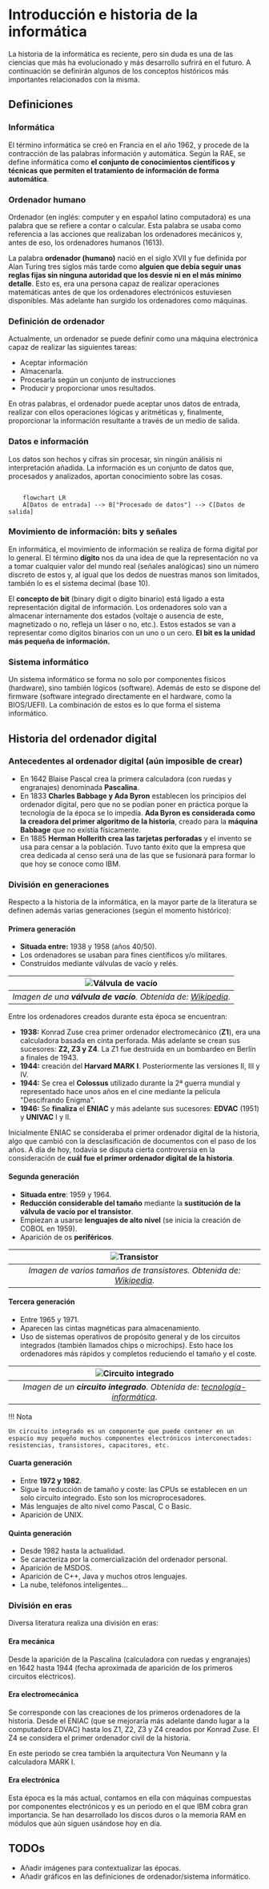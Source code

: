 # Introducción e historia de la informática
La historia de la informática es reciente, pero sin duda es una de las ciencias que más ha evolucionado y más desarrollo sufrirá en el futuro. A continuación se definirán algunos de los conceptos históricos más importantes relacionados con la misma.

## Definiciones
### Informática
El término informática se creó en Francia en el año 1962, y procede de la contracción de las palabras información y automática. Según la RAE, se define informática como **el conjunto de conocimientos científicos y técnicas que permiten el tratamiento de información de forma automática**.

### Ordenador humano
Ordenador (en inglés: computer y en español latino computadora) es una palabra que se refiere a contar o calcular. Esta palabra se usaba como referencia a las acciones que realizaban los ordenadores mecánicos y, antes de eso, los ordenadores humanos (1613).

La palabra **ordenador (humano)** nació en el siglo XVII y fue definida por Alan Turing tres siglos más tarde como **alguien que debía seguir unas reglas fijas sin ninguna autoridad que los desvíe ni en el más mínimo detalle**. Esto es, era una persona capaz de realizar operaciones matemáticas antes de que los ordenadores electrónicos estuviesen disponibles.
Más adelante han surgido los ordenadores como máquinas.

### Definición de ordenador
Actualmente, un ordenador se puede definir como una máquina electrónica capaz de realizar las siguientes tareas:

- Aceptar información
- Almacenarla.
- Procesarla según un conjunto de instrucciones
- Producir y proporcionar unos resultados.

En otras palabras, el ordenador puede aceptar unos datos de entrada, realizar con ellos operaciones lógicas y aritméticas y, finalmente, proporcionar la información resultante a través de un medio de salida.

### Datos e información
Los datos son hechos y cifras sin procesar, sin ningún análisis ni interpretación añadida. La información es un conjunto de datos que, procesados y analizados, aportan conocimiento sobre las cosas.

```mermaid

    flowchart LR
    A[Datos de entrada] --> B["Procesado de datos"] --> C[Datos de salida]

```

### Movimiento de información: bits y señales
En informática, el movimiento de información se realiza de forma digital por lo general. El término **dígito** nos da una idea de que la representación no va a tomar cualquier valor del mundo real (señales analógicas) sino un número discreto de estos y, al igual que los dedos de nuestras manos son limitados, también lo es el sistema decimal (base 10).

El **concepto de bit** (binary digit o dígito binario) está ligado a esta representación digital de información. Los ordenadores solo van a almacenar internamente dos estados (voltaje o ausencia de este, magnetizado o no, refleja un láser o no, etc.). Estos estados se van a representar como dígitos binarios con un uno o un cero. **El bit es la unidad más pequeña de información.**

### Sistema informático
Un sistema informático se forma no solo por componentes físicos (hardware), sino también lógicos (software). Además de esto se dispone del firmware (software integrado directamente en el hardware, como la BIOS/UEFI). La combinación de estos es lo que forma el sistema informático.

## Historia del ordenador digital
### Antecedentes al ordenador digital (aún imposible de crear)
- En 1642 Blaise Pascal crea la primera calculadora (con ruedas y engranajes) denominada **Pascalina**.
- En 1833 **Charles Babbage y Ada Byron** establecen los principios del ordenador digital, pero que no se podían poner en práctica porque la tecnología de la época se lo impedía. **Ada Byron es considerada como la creadora del primer algoritmo de la historia**, creado para la **máquina Babbage** que no existía físicamente.
- En 1885 **Herman Hollerith crea las tarjetas perforadas** y el invento se usa para censar a la población. Tuvo tanto éxito que la empresa que crea dedicada al censo será una de las que se fusionará para formar lo que hoy se conoce como IBM.

### División en generaciones
Respecto a la historia de la informática, en la mayor parte de la literatura se definen además varias generaciones (según el momento histórico):

#### Primera generación
- **Situada entre:** 1938 y 1958 (años 40/50).
- Los ordenadores se usaban para fines científicos y/o militares.
- Construidos mediante válvulas de vacío y relés.

| ![Válvula de vacío](../ficheros/hardware/history/valvula-vacio.jpg) |
|:-:|
| *Imagen de una **válvula de vacío**. Obtenida de: [Wikipedia](https://es.wikipedia.org/wiki/V%C3%A1lvula_termoi%C3%B3nica)*. |

Entre los ordenadores creados durante esta época se encuentran:

- **1938:** Konrad Zuse crea primer ordenador electromecánico (**Z1**), era una calculadora basada en cinta perforada. Más adelante se crean sus sucesores: **Z2, Z3 y Z4**. La Z1 fue destruida en un bombardeo en Berlín a finales de 1943.
- **1944:** creación del **Harvard MARK I**. Posteriormente las versiones II, III y IV.
- **1944:** Se crea el **Colossus** utilizado durante la 2ª guerra mundial y representado hace unos años en el cine mediante la película "Descifrando Enigma".
- **1946:** Se **finaliza** el **ENIAC** y más adelante sus sucesores: **EDVAC** (1951) y **UNIVAC** I y II.

Inicialmente ENIAC se consideraba el primer ordenador digital de la historia, algo que cambió con la desclasificación de documentos con el paso de los años. A día de hoy, todavía se disputa cierta controversia en la consideración de **cuál fue el primer ordenador digital de la historia**.

#### Segunda generación
- **Situada entre**: 1959 y 1964.
- **Reducción considerable del tamaño** mediante la **sustitución de la válvula de vacío por el transistor**.
- Empiezan a usarse **lenguajes de alto nivel** (se inicia la creación de COBOL en 1959).
- Aparición de os **periféricos**.

| ![Transistor](../ficheros/hardware/history/transistores.jpg) |
|:-:|
| *Imagen de varios tamaños de transistores. Obtenida de: [Wikipedia](https://es.wikipedia.org/wiki/Transistor)*. |

#### Tercera generación
- Entre 1965 y 1971.
- Aparecen las cintas magnéticas para almacenamiento.
- Uso de sistemas operativos de propósito general y de los circuitos integrados (también llamados chips o microchips). Esto hace los ordenadores más rápidos y completos reduciendo el tamaño y el coste.

| ![Circuito integrado](../ficheros/hardware/history/circuito-integrado.webp) |
|:-:|
| *Imagen de un **circuito integrado**. Obtenida de: [tecnología-informática](https://www.tecnologia-informatica.com/la-tercera-generacion-de-computadoras/#Qu%C3%A9_a%C3%B1os_abarca_la_tercera_generaci%C3%B3n_de_computadoras?)*. |

<!-- <center>
![Meme transistor y circuito integrado](../ficheros/hardware/history/meme-transistor-circuito-integrado.jpg)
</center> -->

!!! Nota

    Un circuito integrado es un componente que puede contener en un espacio muy pequeño muchos componentes electrónicos interconectados: resistencias, transistores, capacitores, etc.

#### Cuarta generación
- Entre **1972 y 1982**.
- Sigue la reducción de tamaño y coste: las CPUs se establecen en un solo circuito integrado. Esto son los microprocesadores.
- Más lenguajes de alto nivel como Pascal, C o Basic.
- Aparición de UNIX.

#### Quinta generación
- Desde 1982 hasta la actualidad.
- Se caracteriza por la comercialización del ordenador personal.
- Aparición de MSDOS.
- Aparición de C++, Java y muchos otros lenguajes.
- La nube, teléfonos inteligentes...

### División en eras
Diversa literatura realiza una división en eras:

#### Era mecánica
Desde la aparición de la Pascalina (calculadora con ruedas y engranajes) en 1642 hasta 1944 (fecha aproximada de aparición de los primeros circuitos eléctricos).

#### Era electromecánica
Se corresponde con las creaciones de los primeros ordenadores de la historia. Desde el ENIAC (que se mejoraría más adelante dando lugar a la computadora EDVAC) hasta los Z1, Z2, Z3 y Z4 creados por Konrad Zuse. El Z4 se considera el primer ordenador civil de la historia.

En este periodo se crea también la arquitectura Von Neumann y la calculadora MARK I.

#### Era electrónica
Esta época es la más actual, contamos en ella con máquinas compuestas por componentes electrónicos y es un periodo en el que IBM cobra gran importancia. Se han desarrollado los discos duros o la memoria RAM en módulos que aún siguen usándose hoy en día.

## TODOs
- Añadir imágenes para contextualizar las épocas.
- Añadir gráficos en las definiciones de ordenador/sistema informático.
